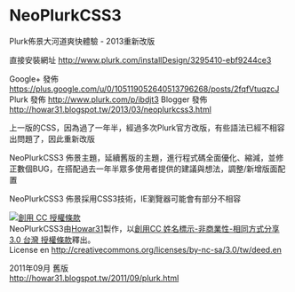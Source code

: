 NeoPlurkCSS3
============

Plurk佈景大河道爽快體驗 - 2013重新改版

直接安裝網址  http://www.plurk.com/installDesign/3295410-ebf9244ce3

Google+ 發佈  https://plus.google.com/u/0/105119052640513796268/posts/2fqfVtuqzcJ
Plurk 發佈    http://www.plurk.com/p/ibdjt3
Blogger 發佈  http://howar31.blogspot.tw/2013/03/neoplurkcss3.html

上一版的CSS，因為過了一年半，經過多次Plurk官方改版，有些語法已經不相容出問題了，因此重新改版

NeoPlurkCSS3 佈景主題，延續舊版的主題，進行程式碼全面優化、縮減，並修正數個BUG，在搭配過去一年半眾多使用者提供的建議與想法，調整/新增版面配置

NeoPlurkCSS3 佈景採用CSS3技術，IE瀏覽器可能會有部分不相容

<a rel="license" href="http://creativecommons.org/licenses/by-nc-sa/3.0/tw/deed.zh_TW"><img alt="創用 CC 授權條款" style="border-width:0" src="http://i.creativecommons.org/l/by-nc-sa/3.0/tw/88x31.png" /></a><br /><span xmlns:dct="http://purl.org/dc/terms/" property="dct:title">NeoPlurkCSS3</span>由<a xmlns:cc="http://creativecommons.org/ns#" href="http://about.me/howar31" property="cc:attributionName" rel="cc:attributionURL">Howar31</a>製作，以<a rel="license" href="http://creativecommons.org/licenses/by-nc-sa/3.0/tw/deed.zh_TW">創用CC 姓名標示-非商業性-相同方式分享 3.0 台灣 授權條款</a>釋出。<br>
License en           http://creativecommons.org/licenses/by-nc-sa/3.0/tw/deed.en<br>

2011年09月 舊版<br>
http://howar31.blogspot.tw/2011/09/plurk.html
